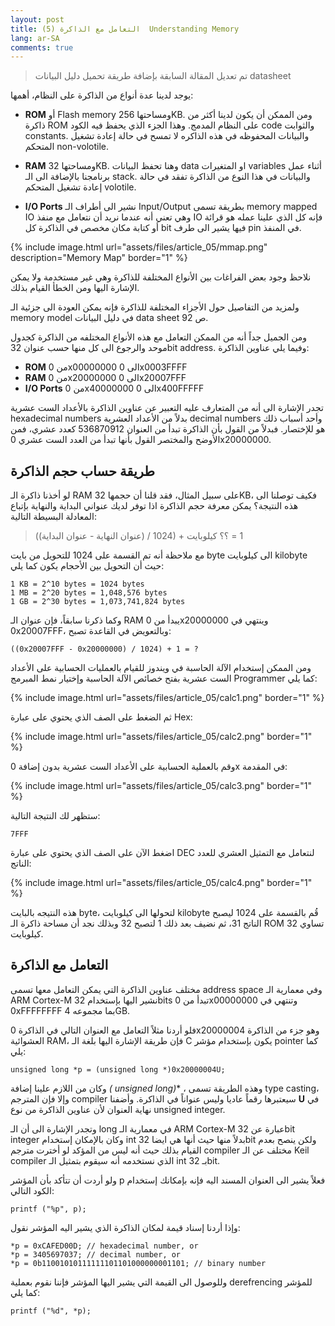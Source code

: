 ```yaml
---
layout: post
title: (5) التعامل مع الذاكرة  Understanding Memory
lang: ar-SA
comments: true
---
```



<blockquote class="note">
<p>تم تعديل المقالة السابقة بإضافة طريقة تحميل دليل البيانات datasheet</p>
</blockquote>

يوجد لدينا عدة أنواع من الذاكرة على النظام، أهمها:
* **ROM** أو Flash memory ومساحتها 256KB. ومن الممكن أن يكون لدينا أكثر من ذاكرة ROM على النظام المدمج. وهذا الجزء الذي يحفظ فيه الكود code والثوابت constants. والبيانات المحفوظه في هذه الذاكره لا تمسح في حالة إعادة تشغيل المتحكم non-volotile. 

* **RAM** ومساحتها 32KB. وهنا تحفظ البيانات data او المتغيرات variables أثناء عمل برنامجنا بالإضافة الى الـ stack. والبيانات في هذا النوع من الذاكرة تفقد في حالة إعادة تشغيل المتحكم volotile.

* **I/O Ports** نشير الى أطراف الـ Input/Output بطريقة تسمى memory mapped IO وهي تعني أنه عندما نريد أن نتعامل مع منفذ IO فإنه كل الذي علينا عمله هو قرائة أو كتابة مكان مخصص في الذاكرة كل bit فيها يشير الى طرف pin في المنفذ.

{% include image.html url="assets/files/article_05/mmap.png" description="Memory Map" border="1" %}

نلاحظ وجود بعض الفراغات بين الأنواع المختلفة للذاكرة وهي غير مستخدمة ولا يمكن الإشارة اليها ومن الخطأ القيام بذلك.

ولمزيد من التفاصيل حول الأجزاء المختلفة للذاكرة فإنه يمكن العودة الى جزئية الـ memory model في دليل البيانات data sheet ص 92.

ومن الجميل جداً أنه من الممكن التعامل مع هذه الأنواع المختلفه من الذاكرة كجدول موحد والرجوع الى كل منها حسب عنوان 32bit address. وفيما يلي عناوين الذاكرة:
* **ROM** من 0x00000000 الى 0x0003FFFF
* **RAM** من 0x20000000 الى 0x20007FFF
* **I/O Ports** من 0x40000000 الى 0x400FFFFF

تجدر الإشارة الى أنه من المتعارف عليه التعبير عن عناوين الذاكرة بالأعداد الست عشرية hexadecimal numbers بدلاً من الأعداد العشرية decimal numbers وأحد أسباب ذلك هو للإختصار. فبدلاً من القول بأن الذاكرة تبدأ من العنوان 536870912 كعدد عشري، فمن الأوضح والمختصر القول بأنها تبدأ من العدد الست عشري 0x20000000.

## []()طريقة حساب حجم الذاكرة
لو أخذنا ذاكرة الـ RAM على سبيل المثال، فقد قلنا أن حجمها 32KB، فكيف توصلنا الى هذه النتيجة؟ يمكن معرفة حجم الذاكرة اذا توفر لديك عنواني البداية والنهاية بإتباع المعادلة البسيطة التالية:

<blockquote class="rule">
<p>((عنوان النهاية  -  عنوان البداية) /  1024)  +  1  =  ؟؟  كيلوبايت</p>
</blockquote>

مع ملاحظة أنه تم القسمة على 1024 للتحويل من بايت byte الى كيلوبايت kilobyte حيث أن التحويل بين الأحجام يكون كما يلي:

```
1 KB = 2^10 bytes = 1024 bytes
1 MB = 2^20 bytes = 1,048,576 bytes
1 GB = 2^30 bytes = 1,073,741,824 bytes
```

وكما ذكرنا سابقاً، فإن عنوان الـ RAM يبدأ من 0x20000000 وينتهي في 0x20007FFF، وبالتعويض في القاعدة تصبح:

```
((0x20007FFF - 0x20000000) / 1024) + 1 = ?
```
ومن الممكن إستخدام الآلة الحاسبة في ويندوز للقيام بالعمليات الحسابية على الأعداد الست عشرية بفتح خصائص الآلة الحاسبة وإختيار نمط المبرمج Programmer كما يلي:

{% include image.html url="assets/files/article_05/calc1.png" border="1" %}

ثم الضغط على الصف الذي يحتوي على عبارة Hex:

{% include image.html url="assets/files/article_05/calc2.png" border="1" %}

وقم بالعملية الحسابية على الأعداد الست عشرية بدون إضافة 0x في المقدمة:

{% include image.html url="assets/files/article_05/calc3.png" border="1" %}

ستظهر لك النتيجة التالية:

```
7FFF
```

اضغط الآن على الصف الذي يحتوي على عبارة DEC لنتعامل مع التمثيل العشري للعدد الناتج:


{% include image.html url="assets/files/article_05/calc4.png" border="1" %}

هذه النتيجه بالبايت byte، لتحولها الى كيلوبايت kilobyte قُم بالقسمة على 1024 ليصبح الناتج 31، ثم نضيف بعد ذلك 1 لتصبح 32 وبذلك نجد أن مساحة ذاكرة الـ ROM تساوي 32 كيلوبايت.


## []()التعامل مع الذاكرة

مختلف عناوين الذاكرة التي يمكن التعامل معها تسمى address space وفي معمارية الـ  ARM Cortex-M نشير اليها بإستخدام 32bits تبدأ من 0x00000000 وتنتهي في 0xFFFFFFFF بما مجموعه 4GB.  

فلو أردنا مثلاً التعامل مع العنوان التالي في الذاكرة 0x20000004 وهو جزء من الذاكرة العشوائية RAM، فإن طريقة الإشارة اليها بلغة الـ C يكون بإستخدام مؤشر pointer كما يلي:

```
unsigned long *p = (unsigned long *)0x20000004U;
```

وكان من اللازم علينا إضافة **(* unsigned long)** ، وهذه الطريقة تسمى type casting، وإلا فإن المترجم compiler سيعتبرها رقماً عاديا وليس عنواناً في الذاكرة. وأضفنا **U**  في نهاية العنوان لأن عناوين الذاكرة من نوع unsigned integer.

وتجدر الإشارة الى أن الـ long في معمارية الـ ARM Cortex-M عبارة عن 32bit integer وكان بالإمكان إستخدام int بدلاً منها حيث أنها هي ايضا 32bit ولكن ينصح بعدم القيام بذلك حيث أنه ليس من المؤكد لو أخترت مترجم compiler مختلف عن الـ Keil compiler الذي نستخدمه أنه سيقوم بتمثيل الـ int بـ 32bit.

ولو أردت أن تتأكد بأن المؤشر p فعلاً يشير الى العنوان المسند اليه فإنه بإمكانك إستخدام الكود التالي:

```
printf ("%p", p);
```

وإذا أردنا إسناد قيمة لمكان الذاكرة الذي يشير اليه المؤشر نقول:

```
*p = 0xCAFED00D; // hexadecimal number, or
*p = 3405697037; // decimal number, or
*p = 0b11001010111111101101000000001101; // binary number
```
وللوصول الى القيمة التي يشير اليها المؤشر فإننا نقوم بعملية derefrencing للمؤشر كما يلي:

```
printf ("%d", *p);
```
